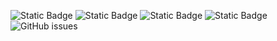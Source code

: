 ![Static Badge](https://img.shields.io/badge/blacklists-60-000000) ![Static Badge](https://img.shields.io/badge/blacklisted-3028612-cc0000) ![Static Badge](https://img.shields.io/badge/whitelisted-2242-00CC00) ![Static Badge](https://img.shields.io/badge/streaming_blacklist-28106-000000) ![GitHub issues](https://img.shields.io/github/issues/fabriziosalmi/blacklists)
